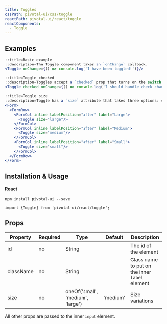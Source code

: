 ```yaml
---
title: Toggles
cssPath: pivotal-ui/css/toggle
reactPath: pivotal-ui/react/toggle
reactComponents:
  - Toggle
---
```


## Examples

```jsx
::title=Basic example
::description=The Toggle component takes an `onChange` callback.
<Toggle onChange={() => console.log('I have been toggled!')}/>
```

```jsx
::title=Toggle checked
::description=Toggles accept a `checked` prop that turns on the switch. Note that you must handle the addition and removal of the `checked` property yourself.
<Toggle checked onChange={() => console.log('I should handle check changes!')}/>
```

```jsx
::title=Toggle size
::description=Toggle has a `size` attribute that takes three options: small, medium (default), and large.
<Form>
  <FormRow>
    <FormCol inline labelPosition="after" label="Large">
      <Toggle size="large"/>
    </FormCol>
    <FormCol inline labelPosition="after" label="Medium">
      <Toggle size="medium"/>
    </FormCol>
    <FormCol inline labelPosition="after" label="Small">
      <Toggle size="small"/>
    </FormCol>
  </FormRow>
</Form>
```

## Installation & Usage

#### React
`npm install pivotal-ui --save`

`import {Toggle} from 'pivotal-ui/react/toggle';`

## Props

Property       | Required | Type                              | Default  | Description
---------------|----------|-----------------------------------|----------|------------
id             | no       | String                            |          | The id of the element
className      | no       | String                            |          | Class name to put on the inner `label` element
size           | no       | oneOf('small', 'medium', 'large') | 'medium' | Size variations

All other props are passed to the inner `input` element.